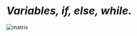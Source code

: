 # **_Variables, if, else, while._**

![matrix](https://www.google.com/url?sa=i&url=https%3A%2F%2Fwallpapercave.com%2Fbackgrounds-for-html-gif&psig=AOvVaw3spiTNGzIMFyQk0RV89IFV&ust=1648682573155000&source=images&cd=vfe&ved=0CAsQjRxqFwoTCIjlkv687PYCFQAAAAAdAAAAABAS)
